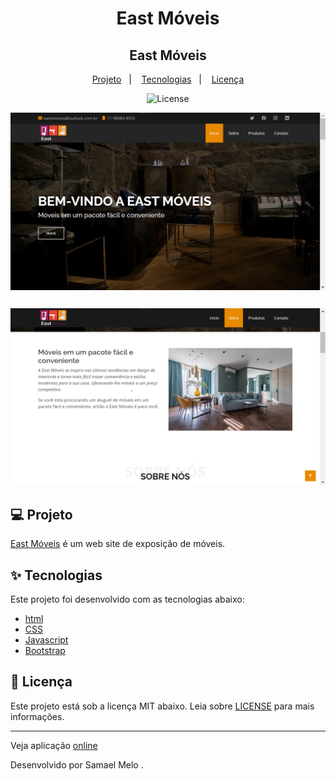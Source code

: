 <h1 align="center">East Móveis</h1>

<h2 align="center">East Móveis</h2>
<p align="center">
  <a href="#-Project">Projeto</a>&nbsp;&nbsp;&nbsp;|&nbsp;&nbsp;&nbsp;
  <!-- <a href="#hammer_and_wrench-Features">Features</a>&nbsp;&nbsp;&nbsp;|&nbsp;&nbsp;&nbsp; -->
  <a href="#-Technologies">Tecnologias</a>&nbsp;&nbsp;&nbsp;|&nbsp;&nbsp;&nbsp;
  <!-- <a href="#-How-to-execute">Como usar</a>&nbsp;&nbsp;&nbsp;|&nbsp;&nbsp;&nbsp; -->
  <a href="#-Licence">Licença</a>
</p>

<p align="center">
  <img alt="License" src="https://img.shields.io/static/v1?label=license&message=MIT&color=069446&labelColor=000000">
</p>

<img align="center" src="./assets/assets/eastMoveis.png" />

##


<img src="./assets/assets/eastMoviesAbout.png"/>


<!-- <video src="./src/assets/App.mp4" width="100%" autoplay></video> -->

## 💻 Projeto

[East Móveis](https://eastmoveis.netlify.app) é um web site de exposição de móveis.

## ✨ Tecnologias

Este projeto foi desenvolvido com as tecnologias abaixo:

- [html](https://developer.mozilla.org/pt-BR/docs/Web/HTML)
- [CSS](https://developer.mozilla.org/pt-BR/docs/Web/CSS)
- [Javascript](https://developer.mozilla.org/pt-BR/docs/Web/JavaScript)
- [Bootstrap](https://getbootstrap.com/)
<!-- - [JSON Server](https://github.com/typicode/json-server)
- [Axios](https://axios-http.com) -->



## 📄 Licença

Este projeto está sob a licença MIT abaixo. Leia sobre [LICENSE](./LICENSE) para mais informações.



---
Veja aplicação [online](https://eastmoveis.netlify.app)

Desenvolvido por Samael Melo .

